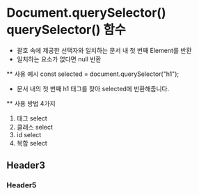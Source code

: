 # Document.querySelector()  querySelector() 함수
  - 괄호 속에 제공한 선택자와 일치하는 문서 내 첫 번째 Element를 반환
  - 일치하는 요소가 없다면 null 반환
  
  ** 사용 예시
  const selected = document.querySelector("h1");
  
  - 문서 내의 첫 번째 h1 태그를 찾아 selected에 반환해줍니다.
  
  ** 사용 방법 4가지
  1. 태그 select
  2. 클래스 select
  3. id select
  4. 복합 select
  
  
## Header3
### Header5
